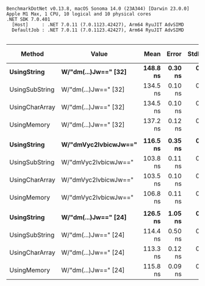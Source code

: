 ```

BenchmarkDotNet v0.13.8, macOS Sonoma 14.0 (23A344) [Darwin 23.0.0]
Apple M1 Max, 1 CPU, 10 logical and 10 physical cores
.NET SDK 7.0.401
  [Host]     : .NET 7.0.11 (7.0.1123.42427), Arm64 RyuJIT AdvSIMD
  DefaultJob : .NET 7.0.11 (7.0.1123.42427), Arm64 RyuJIT AdvSIMD


```
| Method         | Value                | Mean     | Error   | StdDev  | Ratio | Gen0   | Allocated | Alloc Ratio |
|--------------- |--------------------- |---------:|--------:|--------:|------:|-------:|----------:|------------:|
| **UsingString**    | **W/&quot;dm(...)Jw==&quot; [32]** | **148.8 ns** | **0.30 ns** | **0.25 ns** |  **1.00** | **0.0057** |     **368 B** |        **1.00** |
| UsingSubString | W/&quot;dm(...)Jw==&quot; [32] | 134.5 ns | 0.10 ns | 0.08 ns |  0.90 | 0.0043 |     280 B |        0.76 |
| UsingCharArray | W/&quot;dm(...)Jw==&quot; [32] | 134.5 ns | 0.10 ns | 0.09 ns |  0.90 | 0.0043 |     280 B |        0.76 |
| UsingMemory    | W/&quot;dm(...)Jw==&quot; [32] | 137.2 ns | 0.12 ns | 0.09 ns |  0.92 | 0.0045 |     288 B |        0.78 |
|                |                      |          |         |         |       |        |           |             |
| **UsingString**    | **W/&quot;dmVyc2lvbicwJw==&quot;** | **116.5 ns** | **0.35 ns** | **0.31 ns** |  **1.00** | **0.0043** |     **272 B** |        **1.00** |
| UsingSubString | W/&quot;dmVyc2lvbicwJw==&quot; | 103.8 ns | 0.11 ns | 0.09 ns |  0.89 | 0.0032 |     208 B |        0.76 |
| UsingCharArray | W/&quot;dmVyc2lvbicwJw==&quot; | 103.5 ns | 0.10 ns | 0.09 ns |  0.89 | 0.0032 |     208 B |        0.76 |
| UsingMemory    | W/&quot;dmVyc2lvbicwJw==&quot; | 106.8 ns | 0.11 ns | 0.09 ns |  0.92 | 0.0033 |     216 B |        0.79 |
|                |                      |          |         |         |       |        |           |             |
| **UsingString**    | **W/&quot;dm(...)Jw==&quot; [24]** | **126.5 ns** | **1.05 ns** | **0.98 ns** |  **1.00** | **0.0045** |     **296 B** |        **1.00** |
| UsingSubString | W/&quot;dm(...)Jw==&quot; [24] | 114.4 ns | 0.50 ns | 0.44 ns |  0.90 | 0.0036 |     224 B |        0.76 |
| UsingCharArray | W/&quot;dm(...)Jw==&quot; [24] | 113.3 ns | 0.12 ns | 0.09 ns |  0.90 | 0.0036 |     224 B |        0.76 |
| UsingMemory    | W/&quot;dm(...)Jw==&quot; [24] | 115.8 ns | 0.09 ns | 0.07 ns |  0.91 | 0.0037 |     232 B |        0.78 |
